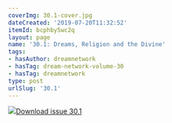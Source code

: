 ```yaml
---
coverImg: 30.1-cover.jpg
dateCreated: '2019-07-20T11:32:52'
itemId: bcphby5wc2q
layout: page
name: '30.1: Dreams, Religion and the Divine'
tags:
- hasAuthor: dreamnetwork
- hasTag: dream-network-volume-30
- hasTag: dreamnetwork
type: post
urlSlug: '30.1'
---
```

<img class="card-journal-img" src="../images/30.1-rect.jpg"/><a href="../files/pdfs/Volume_30/30.1_religion.pdf" download="">Download issue 30.1</a>